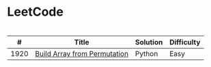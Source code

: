# LeetCode

# 
| # | Title | Solution | Difficulty |
|---| ----- | -------- | ---------- |
|1920|[Build Array from Permutation](https://leetcode.com/problems/build-array-from-permutation/)|Python|Easy|
